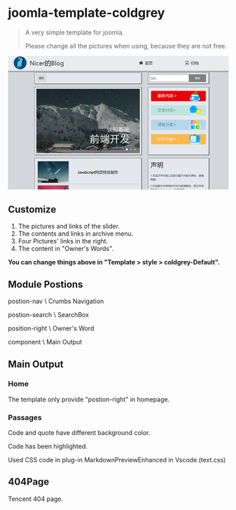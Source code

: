 # joomla-template-coldgrey
> A very simple template for joomla.
> 
> Please change all the pictures when using, because they are not free.

![preview](./template_preview.png)

## Customize

1. The pictures and links of the slider.
2. The contents and links in archive menu.
3. Four Pictures' links in the right.
4. The content in "Owner's Words".

**You can change things above in "Template > style > coldgrey-Default".**

## Module Postions

postion-nav \ Crumbs Navigation

postion-search \ SearchBox

position-right \ Owner's Word

component \ Main Output

## Main Output

### Home
The template only provide "postion-right" in homepage.

### Passages 
Code and quote have different background color.

Code has been highlighted.

Used CSS code in plug-in MarkdownPreviewEnhanced in Vscode.(text.css)

## 404Page
Tencent 404 page.
